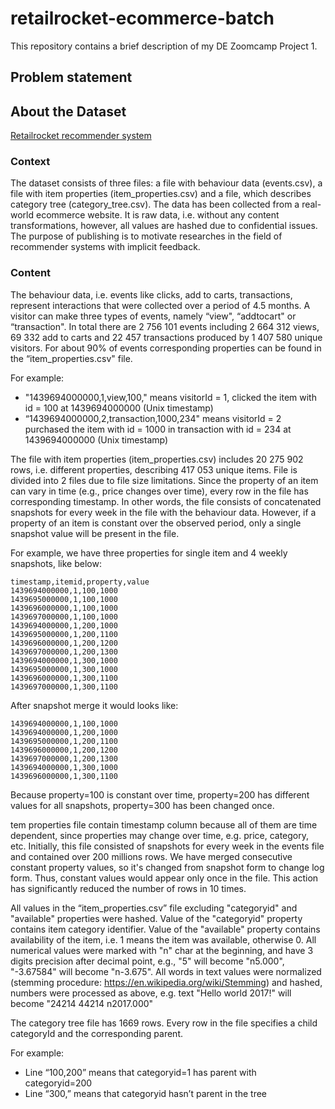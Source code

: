 # retailrocket-ecommerce-batch
This repository contains a brief description of my DE Zoomcamp Project 1.

## Problem statement

## About the Dataset
[Retailrocket recommender system](https://www.kaggle.com/datasets/retailrocket/ecommerce-dataset) 

### Context

The dataset consists of three files: a file with behaviour data (events.csv), a file with item properties (item_properties.сsv) and a file, which describes category tree (category_tree.сsv). The data has been collected from a real-world ecommerce website. It is raw data, i.e. without any content transformations, however, all values are hashed due to confidential issues. The purpose of publishing is to motivate researches in the field of recommender systems with implicit feedback.

### Content

The behaviour data, i.e. events like clicks, add to carts, transactions, represent interactions that were collected over a period of 4.5 months. A visitor can make three types of events, namely “view", “addtocart" or “transaction". In total there are 2 756 101 events including 2 664 312 views, 69 332 add to carts and 22 457 transactions produced by 1 407 580 unique visitors. For about 90% of events corresponding properties can be found in the “item_properties.csv" file.

For example:

- "1439694000000,1,view,100," means visitorId = 1, clicked the item with id = 100 at 1439694000000 (Unix timestamp)
- “1439694000000,2,transaction,1000,234" means visitorId = 2 purchased the item with id = 1000 in transaction with id = 234 at 1439694000000 (Unix timestamp)

The file with item properties (item_properties.csv) includes 20 275 902 rows, i.e. different properties, describing 417 053 unique items. File is divided into 2 files due to file size limitations. Since the property of an item can vary in time (e.g., price changes over time), every row in the file has corresponding timestamp. In other words, the file consists of concatenated snapshots for every week in the file with the behaviour data. However, if a property of an item is constant over the observed period, only a single snapshot value will be present in the file.

For example, we have three properties for single item and 4 weekly snapshots, like below:
```
timestamp,itemid,property,value
1439694000000,1,100,1000
1439695000000,1,100,1000
1439696000000,1,100,1000
1439697000000,1,100,1000
1439694000000,1,200,1000
1439695000000,1,200,1100
1439696000000,1,200,1200
1439697000000,1,200,1300
1439694000000,1,300,1000
1439695000000,1,300,1000
1439696000000,1,300,1100
1439697000000,1,300,1100
```

After snapshot merge it would looks like:
```
1439694000000,1,100,1000
1439694000000,1,200,1000
1439695000000,1,200,1100
1439696000000,1,200,1200
1439697000000,1,200,1300
1439694000000,1,300,1000
1439696000000,1,300,1100
```

Because property=100 is constant over time, property=200 has different values for all snapshots, property=300 has been changed once.

tem properties file contain timestamp column because all of them are time dependent, since properties may change over time, e.g. price, category, etc. Initially, this file consisted of snapshots for every week in the events file and contained over 200 millions rows. We have merged consecutive constant property values, so it's changed from snapshot form to change log form. Thus, constant values would appear only once in the file. This action has significantly reduced the number of rows in 10 times.

All values in the “item_properties.csv” file excluding "categoryid" and "available" properties were hashed. Value of the "categoryid" property contains item category identifier. Value of the "available" property contains availability of the item, i.e. 1 means the item was available, otherwise 0. All numerical values were marked with "n" char at the beginning, and have 3 digits precision after decimal point, e.g., "5" will become "n5.000", "-3.67584" will become "n-3.675". All words in text values were normalized (stemming procedure: https://en.wikipedia.org/wiki/Stemming) and hashed, numbers were processed as above, e.g. text "Hello world 2017!" will become "24214 44214 n2017.000"

The category tree file has 1669 rows. Every row in the file specifies a child categoryId and the corresponding parent.

For example:
- Line “100,200” means that categoryid=1 has parent with categoryid=200
- Line “300,” means that categoryid hasn’t parent in the tree


